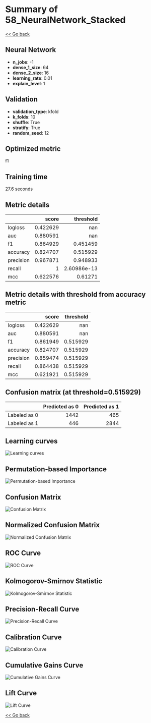# Summary of 58_NeuralNetwork_Stacked

[<< Go back](../README.md)


## Neural Network
- **n_jobs**: -1
- **dense_1_size**: 64
- **dense_2_size**: 16
- **learning_rate**: 0.01
- **explain_level**: 1

## Validation
 - **validation_type**: kfold
 - **k_folds**: 10
 - **shuffle**: True
 - **stratify**: True
 - **random_seed**: 12

## Optimized metric
f1

## Training time

27.6 seconds

## Metric details
|           |    score |     threshold |
|:----------|---------:|--------------:|
| logloss   | 0.422629 | nan           |
| auc       | 0.880591 | nan           |
| f1        | 0.864929 |   0.451459    |
| accuracy  | 0.824707 |   0.515929    |
| precision | 0.967871 |   0.948933    |
| recall    | 1        |   2.60986e-13 |
| mcc       | 0.622576 |   0.61271     |


## Metric details with threshold from accuracy metric
|           |    score |   threshold |
|:----------|---------:|------------:|
| logloss   | 0.422629 |  nan        |
| auc       | 0.880591 |  nan        |
| f1        | 0.861949 |    0.515929 |
| accuracy  | 0.824707 |    0.515929 |
| precision | 0.859474 |    0.515929 |
| recall    | 0.864438 |    0.515929 |
| mcc       | 0.621921 |    0.515929 |


## Confusion matrix (at threshold=0.515929)
|              |   Predicted as 0 |   Predicted as 1 |
|:-------------|-----------------:|-----------------:|
| Labeled as 0 |             1442 |              465 |
| Labeled as 1 |              446 |             2844 |

## Learning curves
![Learning curves](learning_curves.png)

## Permutation-based Importance
![Permutation-based Importance](permutation_importance.png)
## Confusion Matrix

![Confusion Matrix](confusion_matrix.png)


## Normalized Confusion Matrix

![Normalized Confusion Matrix](confusion_matrix_normalized.png)


## ROC Curve

![ROC Curve](roc_curve.png)


## Kolmogorov-Smirnov Statistic

![Kolmogorov-Smirnov Statistic](ks_statistic.png)


## Precision-Recall Curve

![Precision-Recall Curve](precision_recall_curve.png)


## Calibration Curve

![Calibration Curve](calibration_curve_curve.png)


## Cumulative Gains Curve

![Cumulative Gains Curve](cumulative_gains_curve.png)


## Lift Curve

![Lift Curve](lift_curve.png)



[<< Go back](../README.md)
